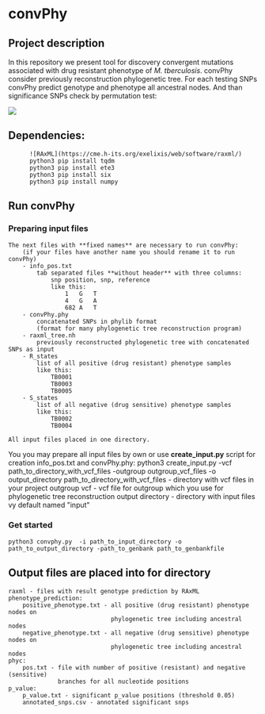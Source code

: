 # convPhy 

## Project description

In this repository we present tool for discovery convergent mutations associated 
with drug resistant phenotype of *M. tberculosis*. 
convPhy consider previously reconstruction phylogenetic tree. 
For each testing SNPs convPhy predict genotype and phenotype all ancestral nodes.
And than significance SNPs check by permutation test:

![](https://drive.google.com/uc?id=13venwzghWsDKznleVb5IaJsLxJnvvwEZ)  


## Dependencies:

          ![RAxML](https://cme.h-its.org/exelixis/web/software/raxml/)
          python3 pip install tqdm
          python3 pip install ete3
          python3 pip install six
          python3 pip install numpy
          

## Run convPhy

### Preparing input files

    The next files with **fixed names** are necessary to run convPhy:
        (if your files have another name you should rename it to run convPhy)
        - info_pos.txt 
            tab separated files **without header** with three columns: 
                snp position, snp, reference
                like this:
                    1	G	T
                    4	G	A
                    682	A	T
        - convPhy.phy
            concatenated SNPs in phylib format 
            (format for many phylogenetic tree reconstruction program)
        - raxml_tree.nh
            previously reconstructed phylogenetic tree with concatenated SNPs as input
        - R_states
            list of all positive (drug resistant) phenotype samples
            like this:
                TB0001
                TB0003
                TB0005
        - S_states
            list of all negative (drug sensitive) phenotype samples
            like this:
                TB0002
                TB0004
                
    All input files placed in one directory.

You you may prepare all input files by own or use **create_input.py** script for creation info_pos.txt and convPhy.phy:
    python3 create_input.py -vcf path_to_directory_with_vcf_files -outgroup outgroup_vcf_files -o output_directory
        path_to_directory_with_vcf_files - directory with vcf files in your project
        outgroup vcf - vcf file for outgroup which you use for phylogenetic tree reconstruction
        output directory - directory with input files vy default named "input" 
        
### Get started
    python3 convphy.py  -i path_to_input_directory -o path_to_output_directory -path_to_genbank path_to_genbankfile
    

## Output files are placed into for directory
    raxml - files with result genotype prediction by RAxML
    phenotype_prediction:
        positive_phenotype.txt - all positive (drug resistant) phenotype nodes on
                                 phylogenetic tree including ancestral nodes
        negative_phenotype.txt - all negative (drug sensitive) phenotype nodes on
                                 phylogenetic tree including ancestral nodes
    phyc:
        pos.txt - file with number of positive (resistant) and negative (sensitive)
                  branches for all nucleotide positions
    p_value:
        p_value.txt - significant p_value positions (threshold 0.05)
        annotated_snps.csv - annotated significant snps 
